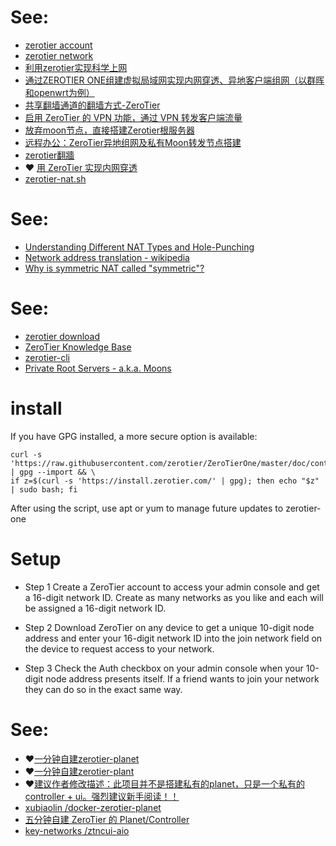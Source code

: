 # See:
 - [zerotier account](https://my.zerotier.com/account)
 - [zerotier network](https://my.zerotier.com/network)
 - [利用zerotier实现科学上网 ](https://www.mcetf.com/index.php/2021/08/01/%E5%88%A9%E7%94%A8zerotier%E5%AE%9E%E7%8E%B0%E7%A7%91%E5%AD%A6%E4%B8%8A%E7%BD%91/)
 - [通过ZEROTIER ONE组建虚拟局域网实现内网穿透、异地客户端组网（以群晖和openwrt为例）](https://libertyleadingnetwork.blogspot.com/2019/05/ipzerotier-one.html)
 - [共享翻墙通道的翻墙方式-ZeroTier ](https://briteming.blogspot.com/2015/02/zerotier.html)
 - [启用 ZeroTier 的 VPN 功能，通过 VPN 转发客户端流量](https://github.com/aturl/awesome-anti-gfw/blob/master/ZeroTier/ZeroTier%27s_VPN.md)
 - [放弃moon节点，直接搭建Zerotier根服务器 ](https://post.smzdm.com/p/apxkx2m7/)
 - [远程办公：ZeroTier异地组网及私有Moon转发节点搭建](https://post.smzdm.com/p/adwrepgk/)
 - [zerotier翻牆](https://softwarebrother.com/entry/zerotier%E7%BF%BB%E7%89%86.html)
 - ❤️ [用 ZeroTier 实现内网穿透](https://blog.quantumghost.dev/use-zerotier-for-remote-access.html)
 - [zerotier-nat.sh](https://gist.github.com/QuantumGhost/4b14369fd120d52c9afbc2081b62d336)

# See:
 - [Understanding Different NAT Types and Hole-Punching](https://dh2i.com/kbs/kbs-2961448-understanding-different-nat-types-and-hole-punching/)
 - [Network address translation - wikipedia](https://en.wikipedia.org/wiki/Network_address_translation)
 - [Why is symmetric NAT called "symmetric"?](https://networkengineering.stackexchange.com/questions/67218/why-is-symmetric-nat-called-symmetric)

# See:
  - [zerotier download](https://www.zerotier.com/download/)
  - [ZeroTier Knowledge Base](https://zerotier.atlassian.net/wiki/spaces/SD/overview)
  - [zerotier-cli](https://zerotier.atlassian.net/wiki/spaces/SD/pages/29065282/Command+Line+Interface+zerotier-cli)
  - [Private Root Servers - a.k.a. Moons](https://docs.zerotier.com/zerotier/moons)
  
# install 

If you have GPG installed, a more secure option is available:

```
curl -s 'https://raw.githubusercontent.com/zerotier/ZeroTierOne/master/doc/contact%40zerotier.com.gpg' | gpg --import && \
if z=$(curl -s 'https://install.zerotier.com/' | gpg); then echo "$z" | sudo bash; fi
```
After using the script, use apt or yum to manage future updates to zerotier-one

# Setup

- Step 1
Create a ZeroTier account to access your admin console and get a 16-digit network ID. Create as many networks as you like and each will be assigned a 16-digit network ID.

- Step 2
Download ZeroTier on any device to get a unique 10-digit node address and enter your 16-digit network ID into the join network field on the device to request access to your network.

- Step 3
Check the Auth checkbox on your admin console when your 10-digit node address presents itself.
If a friend wants to join your network they can do so in the exact same way.


# See:
 - ❤️[一分钟自建zerotier-planet](https://github.com/Jonnyan404/zerotier-planet)
 - ❤️[一分钟自建zerotier-plant](https://www.mrdoc.fun/doc/443/)
 - ❤️[建议作者修改描述：此项目并不是搭建私有的planet，只是一个私有的controller + ui。强烈建议新手阅读！！](https://github.com/Jonnyan404/zerotier-planet/issues/11#issuecomment-1059961262)
 - [ xubiaolin /docker-zerotier-planet](https://github.com/xubiaolin/docker-zerotier-planet)
 - [五分钟自建 ZeroTier 的 Planet/Controller](https://v2ex.com/t/799623)
 - [ key-networks /ztncui-aio ](https://github.com/key-networks/ztncui-aio)
